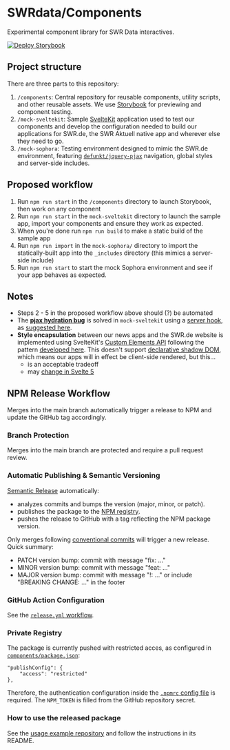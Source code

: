# SWRdata/Components

Experimental component library for SWR Data interactives.

[![Deploy Storybook](https://github.com/SWRdata/components/actions/workflows/deploy-storybook.yml/badge.svg)](https://github.com/SWRdata/components/actions/workflows/deploy-storybook.yml)

## Project structure

There are three parts to this repository:

1. `/components`: Central repository for reusable components, utility scripts, and other reusable assets. We use [Storybook](https://storybook.js.org/) for previewing and component testing.
2. `/mock-sveltekit`: Sample [SvelteKit](https://kit.svelte.dev/) application used to test our components and develop the configuration needed to build our applications for SWR.de, the SWR Aktuell native app and wherever else they need to go.
3. `/mock-sophora`: Testing environment designed to mimic the SWR.de environment, featuring [`defunkt/jquery-pjax`](https://github.com/defunkt/jquery-pjax) navigation, global styles and server-side includes.

## Proposed workflow

1. Run `npm run start` in the `/components` directory to launch Storybook, then work on any component
2. Run `npm run start` in the `mock-sveltekit` directory to launch the sample app, import your components and ensure they work as expected.
3. When you're done run `npm run build` to make a static build of the sample app
4. Run `npm run import` in the `mock-sophora/` directory to import the statically-built app into the `_includes` directory (this mimics a server-side include)
5. Run `npm run start` to start the mock Sophora environment and see if your app behaves as expected.

## Notes

-   Steps 2 - 5 in the proposed workflow above should (?) be automated
-   The **[pjax hydration bug](https://github.com/SWRdata/pjax-sveltekit/issues/3)** is solved in `mock-sveltekit` using a [server hook](https://github.com/SWRdata/components/blob/main/mock-sveltekit/src/hooks.server.js), as [suggested here](https://github.com/sveltejs/kit/issues/10411).
-   **Style encapsulation** between our news apps and the SWR.de website is implemented using SvelteKit's [Custom Elements API](https://svelte.dev/docs/custom-elements-api) following the pattern [developed here](https://github.com/SWRdata/pjax-sveltekit/issues/1). This doesn't support [declarative shadow DOM](https://web.dev/articles/declarative-shadow-dom), which means our apps will in effect be client-side rendered, but this...
    -   is an acceptable tradeoff
    -   may [change in Svelte 5](https://github.com/sveltejs/svelte/pull/10721)

## NPM Release Workflow

Merges into the main branch automatically trigger a release to NPM and update the GitHub tag accordingly.

### Branch Protection

Merges into the main branch are protected and require a pull request review.

### Automatic Publishing & Semantic Versioning

[Semantic Release](https://github.com/semantic-release/) automatically:

-   analyzes commits and bumps the version (major, minor, or patch).
-   publishes the package to the [NPM registry](https://www.npmjs.com/package/@swr-data-lab/components).
-   pushes the release to GitHub with a tag reflecting the NPM package version.

Only merges following [conventional commits](https://www.conventionalcommits.org/) will trigger a new release. Quick summary:

-   PATCH version bump: commit with message "fix: ..."
-   MINOR version bump: commit with message "feat: ..."
-   MAJOR version bump: commit with message "<type>!: ..." or include "BREAKING CHANGE: ..." in the footer

### GitHub Action Configuration

See the [`release.yml` workflow](.github/workflows/release.yml).

### Private Registry

The package is currently pushed with restricted acces, as configured in [`components/package.json`](components/package.json):

```
"publishConfig": {
    "access": "restricted"
},
```

Therefore, the authentication configuration inside the [`.npmrc` config file](components/.npmrc) is required. The `NPM_TOKEN` is filled from the GitHub repository secret.

### How to use the released package

See the [usage example repository](https://github.com/SWRdata/components-usage-example) and follow the instructions in its README.
